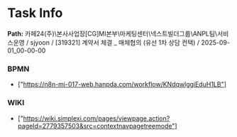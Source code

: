 # Task Info

**Path:** 카페24(주)\본사사업장\[CG]MI본부\마케팅센터\넥스트빌더그룹\ANPL팀\서비스운영 / sjyoon / [319321] 계약서 체결 _ 매체협의 (유선 1차 상담 컨택) / 2025-09-01_00-00-00

### BPMN
- ["https://n8n-mi-017-web.hanpda.com/workflow/KNdqwlggiEduH1LB"]

### WIKI
- ["https://wiki.simplexi.com/pages/viewpage.action?pageId=2779357503&src=contextnavpagetreemode"]

